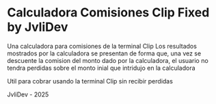  # Calculadora Comisiones Clip Fixed by JvliDev

Una calculadora para comisiones de la terminal Clip
Los resultados mostrados por la calculadora se presentan de forma que, una vez se descuente la comision del monto dado por la calculadora, el usuario no tendra perdidas sobre el monto inial que intridujo en la calculadora

Util para cobrar usando la terminal Clip sin recibir perdidas

JvliDev - 2025

